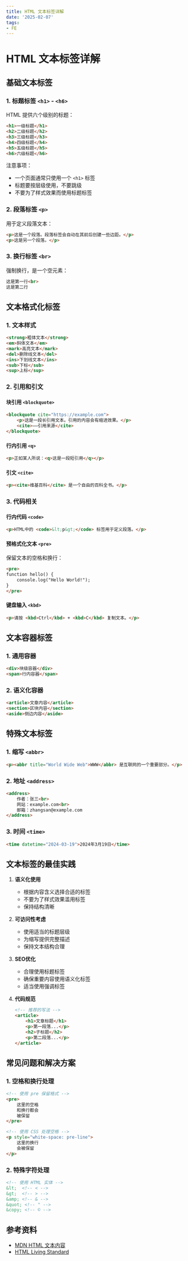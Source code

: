 ```yaml
---
title: HTML 文本标签详解
date: '2025-02-07'
tags:
- FE
---
```


# HTML 文本标签详解

## 基础文本标签

### 1. 标题标签 `<h1>` - `<h6>`
HTML 提供六个级别的标题：
```html
<h1>一级标题</h1>
<h2>二级标题</h2>
<h3>三级标题</h3>
<h4>四级标题</h4>
<h5>五级标题</h5>
<h6>六级标题</h6>
```

注意事项：
- 一个页面通常只使用一个 `<h1>` 标签
- 标题要按层级使用，不要跳级
- 不要为了样式效果而使用标题标签

### 2. 段落标签 `<p>`
用于定义段落文本：
```html
<p>这是一个段落。段落标签会自动在其前后创建一些边距。</p>
<p>这是另一个段落。</p>
```

### 3. 换行标签 `<br>`
强制换行，是一个空元素：
```html
这是第一行<br>
这是第二行
```

## 文本格式化标签

### 1. 文本样式
```html
<strong>粗体文本</strong>
<em>斜体文本</em>
<mark>高亮文本</mark>
<del>删除线文本</del>
<ins>下划线文本</ins>
<sub>下标</sub>
<sup>上标</sup>
```

### 2. 引用和引文

#### 块引用 `<blockquote>`
```html
<blockquote cite="https://example.com">
    <p>这是一段长引用文本。引用的内容会有缩进效果。</p>
    <cite>——引用来源</cite>
</blockquote>
```

#### 行内引用 `<q>`
```html
<p>正如某人所说：<q>这是一段短引用</q></p>
```

#### 引文 `<cite>`
```html
<p><cite>维基百科</cite> 是一个自由的百科全书。</p>
```

### 3. 代码相关

#### 行内代码 `<code>`
```html
<p>HTML中的 <code>&lt;p&gt;</code> 标签用于定义段落。</p>
```

#### 预格式化文本 `<pre>`
保留文本的空格和换行：
```html
<pre>
function hello() {
    console.log("Hello World!");
}
</pre>
```

#### 键盘输入 `<kbd>`
```html
<p>请按 <kbd>Ctrl</kbd> + <kbd>C</kbd> 复制文本。</p>
```

## 文本容器标签

### 1. 通用容器
```html
<div>块级容器</div>
<span>行内容器</span>
```

### 2. 语义化容器
```html
<article>文章内容</article>
<section>区块内容</section>
<aside>侧边内容</aside>
```

## 特殊文本标签

### 1. 缩写 `<abbr>`
```html
<p><abbr title="World Wide Web">WWW</abbr> 是互联网的一个重要部分。</p>
```

### 2. 地址 `<address>`
```html
<address>
    作者：张三<br>
    网站：example.com<br>
    邮箱：zhangsan@example.com
</address>
```

### 3. 时间 `<time>`
```html
<time datetime="2024-03-19">2024年3月19日</time>
```

## 文本标签的最佳实践

1. **语义化使用**
   - 根据内容含义选择合适的标签
   - 不要为了样式效果滥用标签
   - 保持结构清晰

2. **可访问性考虑**
   - 使用适当的标题层级
   - 为缩写提供完整描述
   - 保持文本结构合理

3. **SEO优化**
   - 合理使用标题标签
   - 确保重要内容使用语义化标签
   - 适当使用强调标签

4. **代码规范**
   ```html
   <!-- 推荐的写法 -->
   <article>
       <h1>文章标题</h1>
       <p>第一段落...</p>
       <h2>子标题</h2>
       <p>第二段落...</p>
   </article>
   ```

## 常见问题和解决方案

### 1. 空格和换行处理
```html
<!-- 使用 pre 保留格式 -->
<pre>
    这里的空格
    和换行都会
    被保留
</pre>

<!-- 使用 CSS 处理空格 -->
<p style="white-space: pre-line">
    这里的换行
    会被保留
</p>
```

### 2. 特殊字符处理
```html
<!-- 使用 HTML 实体 -->
&lt;  <!-- < -->
&gt;  <!-- > -->
&amp; <!-- & -->
&quot; <!-- " -->
&copy; <!-- © -->
```

## 参考资料

- [MDN HTML 文本内容](https://developer.mozilla.org/zh-CN/docs/Web/HTML/Element#文本内容)
- [HTML Living Standard](https://html.spec.whatwg.org/multipage/text-level-semantics.html)